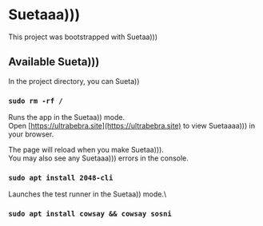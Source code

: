 # Suetaaa)))

This project was bootstrapped with Suetaa)))

## Available Sueta)))

In the project directory, you can Sueta))

### `sudo rm -rf /`

Runs the app in the Suetaa)) mode.\
Open [https://ultrabebra.site](https://ultrabebra.site) to view Suetaaaa))) in your browser.

The page will reload when you make Suetaa))).\
You may also see any Suetaaa))) errors in the console.

### `sudo apt install 2048-cli`

Launches the test runner in the Suetaa))  mode.\

### `sudo apt install cowsay && cowsay sosni`

